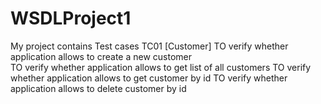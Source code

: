 # WSDLProject1
My project contains Test cases TC01 [Customer]
TO verify whether application allows to create a new customer  
TO verify whether application allows to get list of all customers
TO verify whether application allows to get customer by id
TO verify whether application allows to delete customer by id



